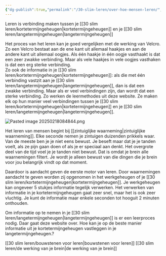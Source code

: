 ```yaml
---
{"dg-publish":true,"permalink":"/30-slim-leren/over-hoe-mensen-leren/","created":"2025-03-04T18:44:51.795+01:00","updated":"2025-02-25T08:41:50.394+01:00"}
---
```


Leren is verbinding maken tussen je [[30 slim leren/kortetermijngeheugen\|kortetermijngeheugen]] en je [[30 slim leren/langetermijngeheugen\|langetermijngeheugen]]

Het proces van het leren kan je goed vergelijken met de werking van Velcro.  Zo een Velcro bestaat aan de ene kant uit allemaal haakjes en aan de andere kant uit allemaal oogjes. Als één haakje in één oogje vasthaakt is dat een zeer zwakke verbinding. Maar als vele haakjes in vele oogjes vasthaken is dat een  erg sterke verbinding.  
Zo ook de informatie in je [[30 slim leren/kortetermijngeheugen\|kortetermijngeheugen]]: als die met één verbinding vastzit aan  je [[30 slim leren/langetermijngeheugen\|langetermijngeheugen]], dan is dat een zwakke verbinding. Maar als er veel verbindingen zijn, dan wordt dat een sterke verbinding.  Zo werken de leermethodes uit deze website. Ze maken elk op hun manier veel verbindingen tussen je [[30 slim leren/kortetermijngeheugen\|kortetermijngeheugen]] en je [[30 slim leren/langetermijngeheugen\|langetermijngeheugen]].

![Pasted image 20250218084844.png](/img/user/98%20Clippings/Pasted%20image%2020250218084844.png)

Het leren van mensen begint bij [[zintuiglijke waarneming\|zintuiglijke waarneming]]. Elke seconde nemen je zintuigen duizenden prikkels waar. Van de meeste ben je je niet eens bewust. Je beseft maar dat je je tanden voelt, als ze pijn gaan doen of als je er speciaal aan denkt. Het overgrote deel van de tijd voel je je tanden niet bewust. Dat is omdat je brein alle waarnemingen filtert. Je wordt je alleen bewust van die dingen die je brein voor jou belangrijk vindt op dat moment.

Daardoor is aandacht geven de eerste motor van leren. Door waarnemingen aandacht te geven worden zij opgenomen  in het werkgeheugen of je [[30 slim leren/kortetermijngeheugen\|kortetermijngeheugen]]. Je werkgeheugen kan ongeveer 5 stukjes informatie tegelijk verwerken. Het verwerken van informatie in je kortetermijngeheugen gaat zeer snel, maar het is ook zeer vluchtig. Je kunt de informatie maar enkele seconden tot hooguit 2 minuten onthouden.

Om informatie op te nemen in je [[30 slim leren/langetermijngeheugen\|langetermijngeheugen]] is er een leerproces nodig. Daar gaat deze website over. Hoe kan je op de beste manier informatie uit je kortetermijngeheugen vastleggen in je langetermijngeheugen.? 

[[30 slim leren/bouwstenen voor leren\|bouwstenen voor leren]]
[[30 slim leren/de werking van je brein\|de werking van je brein]]
